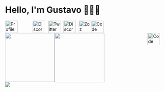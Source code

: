 

# Hello, I'm Gustavo 👨🏻‍💻 

<div style="display: flex; flex-direction: row; justify-content: flex-center;">
	<img src="https://komarev.com/ghpvc/?username=guustavocl&color=blue" height="40" alt="Profile views" />
  <a style="margin-left: 50px;" href="https://instagram.com/guustavocl" target="_blank">
    <img src="https://zoz.gg/icons/social/instagram.png" width="40" alt="Discord" />
  </a>
  <a style="margin-left: 10px;" href="https://twitter.com/guustavocl" target="_blank">
    <img src="https://zoz.gg/icons/social/twitter.png" width="40" alt="Twitter" />
  </a>
  <a style="margin-left: 10px;" href="https://open.spotify.com/user/guustavocl" target="_blank">
    <img src="https://zoz.gg/icons/social/spotify.png" width="40" alt="Discord" />
  </a>
  <a style="margin-left: 10px;" href="https://zoz.gg/gustavo" target="_blank">
    <img src="https://zoz.gg/icons/social/zozfav.png" width="40" alt="Zoz" />
  </a>
  <div style="float: right;">
    <img src="https://zoz.gg/icons/extra/codeeditor.png" width="40" alt="Code" />    
  </div>

</div>

<div style="float: right;">
    <img src="https://zoz.gg/icons/extra/codeeditor.png" width="40" alt="Code" />    
  </div>

<div style="display: flex; flex-direction: column">
  	<div style="display: flex; flex-direction: row">
        <img
          height="161"
          src="http://github-profile-summary-cards.vercel.app/api/cards/stats?username=guustavocl&theme=2077"
        />
        <img
          height="162"
          src="https://github-readme-streak-stats.herokuapp.com?user=guustavocl&theme=radical&hide_border=true&date_format=n%2Fj%5B%2FY%5D"
        />
    </div>
   	<div style="display: flex; flex-direction: column">
        <img
          style="max-width: 98%"
          src="http://github-profile-summary-cards.vercel.app/api/cards/profile-details?username=guustavocl&theme=2077"
        />
	</div
</div>
